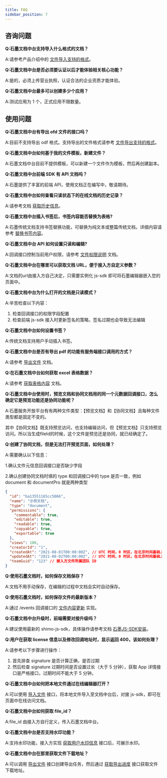 ```yaml
---
title: FAQ
sidebar_position: 7
---
```


## 咨询问题

**Q:石墨文档中台支持导入什么格式的文档？**

A:请参考产品介绍中的 [文件导入支持的格式](./01overview.md)。

**Q:石墨文档中台是否必须要认证以后才能体验相关核心功能？**

A:是的，必须上传营业执照，认证合法的企业资质才能体验。

**Q:石墨文档中台最多可以创建多少个应用？**

A:测试应用为 1 个，正式应用不限数量。

## 使用问题

**Q:石墨文档中台有导出 ofd 文件的接口吗？**

A:目前不支持导出 odf 格式。支持导出的文件格式请参考 [文件导出支持的格式](./01overview.md)。

**Q:石墨文档中台如何基于我的文件模板，新建文件？**

A:石墨文档中台目前不提供模板，可以新建一个文件作为模板，然后再创建副本。

**Q:石墨文档中台前端 SDK 有 API 文档吗？**

A:石墨提供了丰富的前端 API，使用文档正在编写中，敬请期待。

**Q:石墨文档中台如何查看只读状态下的在线文档的历史记录？**

A:请参考文档 [获取历史信息](./06API-document/interface-description/collaborative-editing.md#doc-sidebar-info)。

**Q:石墨文档中台插入书签后，书签内容能否替换为表格?**

A:石墨传统文档支持书签替换功能，可替换为纯文本或整篇传统文档，详细内容请参考 [替换书签内容](./06API-document/interface-description/collaborative-editing.md#replace-bookmark)。

**Q:石墨文档中台 API 如何设置只读和编辑?**

A:回调接口控制当前用户权限，请参考 [文件权限说明](./04service-callback/file-information.md#file-permission) 文档。

**Q:石墨文档中台在哪里可以获取文档 URL，便于接入方自定义参数？**

A:文档的url由接入方自己决定，只需要实例化 js-sdk 即可将石墨编辑器嵌入您的页面中。

**Q:石墨文档中台为什么打开的文档是只读模式？**

A:辛苦检查以下内容：
1. 检查回调接口的权限字段配置
2. 检查前端 js-sdk 接入时更新签名的策略，签名过期也会导致无法编辑

**Q:石墨文档中台如何设置书签？**

A:传统文档支持用户手动插入书签。

**Q:石墨文档中台是否有导出 pdf 的功能有服务端接口调用的方式？**

A:请参考 [导出文件](./06API-document/interface-description/file-operation.md#export-v1) 文档。

**Q:在石墨文档中台如何获取 excel 表格数据？**

A:请参考 [获取表格内容](./06API-document/interface-description/collaborative-editing.md#get-table-content) 文档。

**Q:石墨文档中台使用时，预览文档和协同文档用的同一个元数据回调接口，怎么确定它是预览功能还是协同功能呢？**

A:石墨服务开放平台有有两种文件类型：【预览文档】和【协同文档】且每种文件类型都是固定不变的。

其中【协同文档】既支持预览访问，也支持编辑访问，但【预览文档】只支持预览访问。所以当生成fileId的时候，这个文件是预览还是协同，就已经确定了。

**Q:创建了协同文档，但是无法打开预览页面，如何处理？**

A:需要确认以下信息：

1.确认文件元信息回调接口是否缺少字段

2.确认创建协同文档时填的 type 和回调接口中的 type 是否一致，例如 document 和 documentPro 就是两种类型

```json
{
  "id": "ba13551165cc5066",
  "name": "示例文档",
  "type": "document",
  "permissions": {
    "commentable": true,
    "editable": true,
    "readable": true,
    "copyable": true,
    "exportable": true
  },
  "views": 100,
  "creatorId": "1",
  "createdAt": "2021-08-01T00:00:00Z", // UTC 时间，0 时区，在北京时间基础上减 8 小时
  "updatedAt": "2021-08-02T00:00:00Z", // UTC 时间，0 时区，在北京时间基础上减 8 小时
  "teamGuid": "123" // 接入方文件所属团队 ID
}
```

**Q:使用石墨文档时，如何保存文档保存？**

A:文档不用手动保存，在编辑的过程中文档会实时自动保存。

**Q:使用石墨文档时，如何保存文件的最新版本？**

A:通过 /events 回调接口的 [文件内容更新](./04service-callback/push-message.md#update-file) 实现。

**Q:石墨文档中台升级时，前端需要对接升级吗？**

A:建议使用最新的 shimo-js-sdk，具体操作请参考文档 [石墨JS-SDK安装](./05shimo-jssdk/installation.md)。

**Q:用户在获取 license 信息以及修改回调地址时，显示返回 400，该如何处理？**

A:请参考以下步骤进行操作：
1. 首先排查 signature 是否计算正确，是否过期
2. 然后检查 signature 过期时间是否设置过长（大于 5 分钟），获取 App 详情接口是严格接口，过期时间不能大于 5 分钟。

**Q:石墨文档中台如何把本地文件通过在线编辑器打开？**

A:可以使用  [导入文件](./06API-document/interface-description/file-operation.md#import-v1) 接口，将本地文件导入至文档中台后，对接 js-sdk，即可在页面中在线访问文档。

**Q:石墨文档中台如何获取 file_id？**

A:file_id 由接入方自行定义，传入石墨文档中台。

**Q:石墨文档中台是否支持水印功能？**

A:支持水印功能，接入方实现 [获取用户水印信息](./04service-callback/user-information.md#user-watermark) 接口后，可展示水印。

**Q:石墨文档中台在那里获取文件下载地址？**

A:可以调用 [导出文件](./06API-document/interface-description/file-operation.md#export-v1) 接口创建导出任务，然后通过 [获取导出进度](./06API-document/interface-description/file-operation.md#export-progress-v1) 接口获取文件下载地址。
